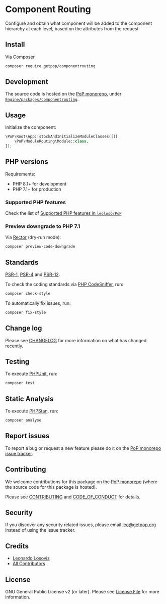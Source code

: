 # Component Routing

<!--
[![Build Status][ico-travis]][link-travis]
[![Quality Score][ico-code-quality]][link-code-quality]
[![Software License][ico-license]](LICENSE.md)
[![Latest Version on Packagist][ico-version]][link-packagist]
[![Coverage Status][ico-scrutinizer]][link-scrutinizer]
[![Total Downloads][ico-downloads]][link-downloads]
-->

Configure and obtain what component will be added to the component hierarchy at each level, based on the attributes from the request

## Install

Via Composer

``` bash
composer require getpop/componentrouting
```

## Development

The source code is hosted on the [PoP monorepo](https://github.com/leoloso/PoP), under [`Engine/packages/componentrouting`](https://github.com/leoloso/PoP/tree/master/layers/Engine/packages/componentrouting).

## Usage

Initialize the component:

``` php
\PoP\Root\App::stockAndInitializeModuleClasses([([
    \PoP\ModuleRouting\Module::class,
]);
```

## PHP versions

Requirements:

- PHP 8.1+ for development
- PHP 7.1+ for production

### Supported PHP features

Check the list of [Supported PHP features in `leoloso/PoP`](https://github.com/leoloso/PoP/blob/master/docs/supported-php-features.md)

### Preview downgrade to PHP 7.1

Via [Rector](https://github.com/rectorphp/rector) (dry-run mode):

```bash
composer preview-code-downgrade
```

## Standards

[PSR-1](https://www.php-fig.org/psr/psr-1), [PSR-4](https://www.php-fig.org/psr/psr-4) and [PSR-12](https://www.php-fig.org/psr/psr-12).

To check the coding standards via [PHP CodeSniffer](https://github.com/squizlabs/PHP_CodeSniffer), run:

``` bash
composer check-style
```

To automatically fix issues, run:

``` bash
composer fix-style
```

## Change log

Please see [CHANGELOG](CHANGELOG.md) for more information on what has changed recently.

## Testing

To execute [PHPUnit](https://phpunit.de/), run:

``` bash
composer test
```

## Static Analysis

To execute [PHPStan](https://github.com/phpstan/phpstan), run:

``` bash
composer analyse
```

## Report issues

To report a bug or request a new feature please do it on the [PoP monorepo issue tracker](https://github.com/leoloso/PoP/issues).

## Contributing

We welcome contributions for this package on the [PoP monorepo](https://github.com/leoloso/PoP) (where the source code for this package is hosted).

Please see [CONTRIBUTING](CONTRIBUTING.md) and [CODE_OF_CONDUCT](CODE_OF_CONDUCT.md) for details.

## Security

If you discover any security related issues, please email leo@getpop.org instead of using the issue tracker.

## Credits

- [Leonardo Losoviz][link-author]
- [All Contributors][link-contributors]

## License

GNU General Public License v2 (or later). Please see [License File](LICENSE.md) for more information.

[ico-version]: https://img.shields.io/packagist/v/getpop/componentrouting.svg?style=flat-square
[ico-license]: https://img.shields.io/badge/license-GPLv2-brightgreen.svg?style=flat-square
[ico-travis]: https://img.shields.io/travis/getpop/componentrouting/master.svg?style=flat-square
[ico-scrutinizer]: https://img.shields.io/scrutinizer/coverage/g/getpop/componentrouting.svg?style=flat-square
[ico-code-quality]: https://img.shields.io/scrutinizer/g/getpop/componentrouting.svg?style=flat-square
[ico-downloads]: https://img.shields.io/packagist/dt/getpop/componentrouting.svg?style=flat-square

[link-packagist]: https://packagist.org/packages/getpop/componentrouting
[link-travis]: https://travis-ci.org/getpop/componentrouting
[link-scrutinizer]: https://scrutinizer-ci.com/g/getpop/componentrouting/code-structure
[link-code-quality]: https://scrutinizer-ci.com/g/getpop/componentrouting
[link-downloads]: https://packagist.org/packages/getpop/componentrouting
[link-author]: https://github.com/leoloso
[link-contributors]: ../../../../../../contributors
